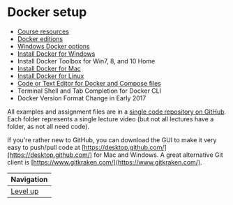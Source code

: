 # Docker setup #

* [Course resources](course-resources/README.md)
* [Docker editions](docker-editions/README.md)
* [Windows Docker options](windows-docker-options/README.md)
* [Install Docker for Windows](install-docker-for-windows/README.md)
* Install Docker Toolbox for Win7, 8, and 10 Home
* [Install Docker for Mac](install-docker-for-mac/README.md)
* [Install Docker for Linux](install-docker-for-linux/README.md)
* [Code or Text Editor for Docker and Compose files](editor-for-docker/README.md)
* Terminal Shell and Tab Completion for Docker CLI
* Docker Version Format Change in Early 2017

All examples and assignment files are in a [single code repository on GitHub](https://github.com/bretfisher/udemy-docker-mastery). Each folder represents a single lecture video (but not all lectures have a folder, as not all need code).

If you're rather new to GitHub, you can download the GUI to make it very easy to push/pull code at [https://desktop.github.com/](https://desktop.github.com/) for Mac and Windows. A great alternative Git client is [https://www.gitkraken.com/](https://www.gitkraken.com/).

| Navigation               |
| ------------------------ |
| [Level up](../README.md) |
